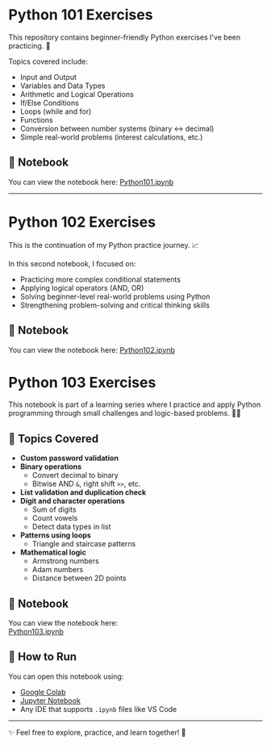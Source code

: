 # Python 101 Exercises

This repository contains beginner-friendly Python exercises I've been practicing. 🐍

Topics covered include:

- Input and Output
- Variables and Data Types
- Arithmetic and Logical Operations
- If/Else Conditions
- Loops (while and for)
- Functions
- Conversion between number systems (binary ↔ decimal)
- Simple real-world problems (interest calculations, etc.)

## 📓 Notebook

You can view the notebook here: [Python101.ipynb](Python101.ipynb)

---

# Python 102 Exercises

This is the continuation of my Python practice journey. 📈

In this second notebook, I focused on:

- Practicing more complex conditional statements
- Applying logical operators (AND, OR)
- Solving beginner-level real-world problems using Python
- Strengthening problem-solving and critical thinking skills

## 📓 Notebook

You can view the notebook here: [Python102.ipynb](Python102.ipynb)

# Python 103 Exercises

This notebook is part of a learning series where I practice and apply Python programming through small challenges and logic-based problems. 🧠🐍

## 🚀 Topics Covered

- **Custom password validation**
- **Binary operations**
  - Convert decimal to binary
  - Bitwise AND `&`, right shift `>>`, etc.
- **List validation and duplication check**
- **Digit and character operations**
  - Sum of digits
  - Count vowels
  - Detect data types in list
- **Patterns using loops**
  - Triangle and staircase patterns
- **Mathematical logic**
  - Armstrong numbers
  - Adam numbers
  - Distance between 2D points

## 📓 Notebook

You can view the notebook here:  
[Python103.ipynb](https://github.com/tihanieddey/Python-Exercises/blob/main/Python103.ipynb)

## 🔧 How to Run

You can open this notebook using:
- [Google Colab](https://colab.research.google.com/)
- [Jupyter Notebook](https://jupyter.org/)
- Any IDE that supports `.ipynb` files like VS Code

---

✨ Feel free to explore, practice, and learn together! 🚀
